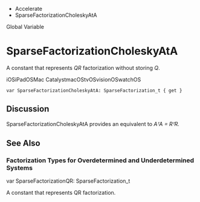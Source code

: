 

- Accelerate
-  SparseFactorizationCholeskyAtA 

Global Variable

# SparseFactorizationCholeskyAtA

A constant that represents *QR* factorization without storing *Q*.

iOSiPadOSMac CatalystmacOStvOSvisionOSwatchOS

``` source
var SparseFactorizationCholeskyAtA: SparseFactorization_t { get }
```

## Discussion

SparseFactorizationCholeskyAtA provides an equivalent to *AᵀA = RᵀR.*

## See Also

### Factorization Types for Overdetermined and Underdetermined Systems

var SparseFactorizationQR: SparseFactorization_t

A constant that represents QR factorization.

